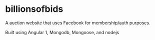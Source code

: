 # billionsofbids

A auction website that uses Facebook for membership/auth purposes.

Built using Angular 1, Mongodb, Mongoose, and nodejs
